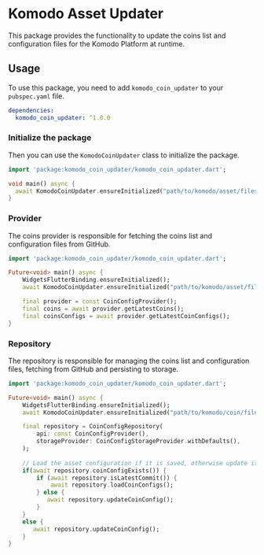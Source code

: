 # Komodo Asset Updater

This package provides the functionality to update the coins list and configuration files for the Komodo Platform at runtime.

## Usage

To use this package, you need to add `komodo_coin_updater` to your `pubspec.yaml` file.

```yaml
dependencies:
  komodo_coin_updater: ^1.0.0
```

### Initialize the package

Then you can use the `KomodoCoinUpdater` class to initialize the package.

```dart
import 'package:komodo_coin_updater/komodo_coin_updater.dart';

void main() async {
  await KomodoCoinUpdater.ensureInitialized("path/to/komodo/asset/files");
}
```

### Provider

The coins provider is responsible for fetching the coins list and configuration files from GitHub.

```dart
import 'package:komodo_coin_updater/komodo_coin_updater.dart';

Future<void> main() async {
    WidgetsFlutterBinding.ensureInitialized();
    await KomodoCoinUpdater.ensureInitialized("path/to/komodo/asset/files");

    final provider = const CoinConfigProvider();
    final coins = await provider.getLatestCoins();
    final coinsConfigs = await provider.getLatestCoinConfigs();
}
```

### Repository

The repository is responsible for managing the coins list and configuration files, fetching from GitHub and persisting to storage.

```dart
import 'package:komodo_coin_updater/komodo_coin_updater.dart';

Future<void> main() async {
    WidgetsFlutterBinding.ensureInitialized();
    await KomodoCoinUpdater.ensureInitialized("path/to/komodo/coin/files");

    final repository = CoinConfigRepository(
        api: const CoinConfigProvider(),
        storageProvider: CoinConfigStorageProvider.withDefaults(),
    ); 
    
    // Load the asset configuration if it is saved, otherwise update it 
    if(await repository.coinConfigExists()) {
        if (await repository.isLatestCommit()) {
            await repository.loadCoinConfigs();
        } else {
           await repository.updateCoinConfig();
        }
    }
    else {
       await repository.updateCoinConfig();
    }
}
```
